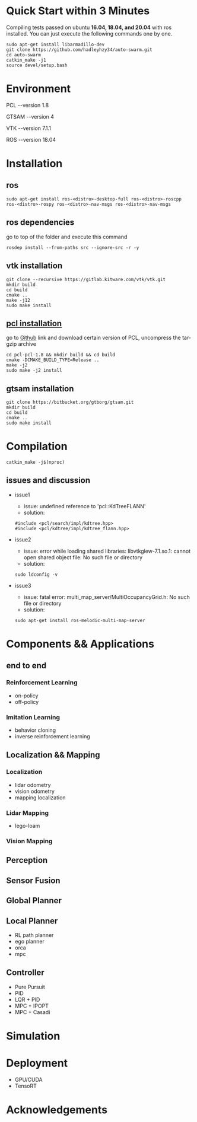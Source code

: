 # Quick Start within 3 Minutes 
Compiling tests passed on ubuntu **16.04, 18.04, and 20.04** with ros installed.
You can just execute the following commands one by one.
```
sudo apt-get install libarmadillo-dev
git clone https://github.com/hadleyhzy34/auto-swarm.git
cd auto-swarm
catkin_make -j1
source devel/setup.bash
```

# Environment
PCL --version 1.8

GTSAM --version 4

VTK --version 7.1.1

ROS --version 18.04

# Installation
## ros
```
sudo apt-get install ros-<distro>-desktop-full ros-<distro>-roscpp ros-<distro>-rospy ros-<distro>-nav-msgs ros-<distro>-nav-msgs
```

## ros dependencies
go to top of the folder and execute this command

```
rosdep install --from-paths src --ignore-src -r -y
```

## vtk installation

```
git clone --recursive https://gitlab.kitware.com/vtk/vtk.git
mkdir build
cd build
cmake ..
make -j12
sudo make install
```

## [pcl installation](https://pcl.readthedocs.io/en/latest/compiling_pcl_posix.html#compiling-pcl-posix)

go to [Github](https://github.com/PointCloudLibrary/pcl/releases) link and download certain version of PCL, uncompress the tar-gzip archive

```
cd pcl-pcl-1.8 && mkdir build && cd build
cmake -DCMAKE_BUILD_TYPE=Release ..
make -j2
sudo make -j2 install
```

## gtsam installation

```
git clone https://bitbucket.org/gtborg/gtsam.git
mkdir build
cd build
cmake ..
sudo make install
```
# Compilation

```
catkin_make -j$(nproc)
```

## issues and discussion

* issue1
    * issue: undefined reference to 'pcl::KdTreeFLANN'
    * solution:
    ```
    #include <pcl/search/impl/kdtree.hpp>
    #include <pcl/kdtree/impl/kdtree_flann.hpp>
    ```

* issue2
    * issue: error while loading shared libraries: libvtkglew-7.1.so.1: cannot open shared object file: No such file or directory
    * solution:
    ```
    sudo ldconfig -v
    ```
* issue3
    * issue: fatal error: multi_map_server/MultiOccupancyGrid.h: No such file or directory
    * solution:
    ```
    sudo apt-get install ros-melodic-multi-map-server
    ```


# Components && Applications

## end to end

### Reinforcement Learning

* on-policy
* off-policy

### Imitation Learning

* behavior cloning
* inverse reinforcement learning

## Localization && Mapping

### Localization
* lidar odometry
* vision odometry
* mapping localization

### Lidar Mapping
* lego-loam

### Vision Mapping

## Perception

## Sensor Fusion

## Global Planner

## Local Planner

* RL path planner
* ego planner
* orca
* mpc

## Controller

* Pure Pursuit
* PID
* LQR + PID
* MPC + IPOPT
* MPC + Casadi

# Simulation

# Deployment

* GPU/CUDA
* TensoRT

# Acknowledgements
